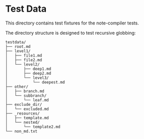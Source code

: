 # Test Data

This directory contains test fixtures for the note-compiler tests.

The directory structure is designed to test recursive globbing:

```
testdata/
├── root.md
├── level1/
│   ├── file1.md
│   ├── file2.md
│   └── level2/
│       ├── deep1.md
│       ├── deep2.md
│       └── level3/
│           └── deepest.md
├── other/
│   ├── branch.md
│   └── subbranch/
│       └── leaf.md
├── exclude_dir/
│   └── excluded.md
├── _resources/
│   ├── template.md
│   └── nested/
│       └── template2.md
└── non_md.txt
``` 